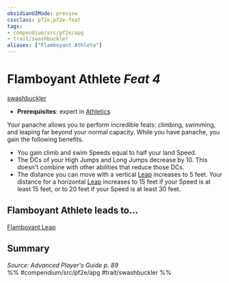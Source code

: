 ```yaml
---
obsidianUIMode: preview
cssclass: pf2e,pf2e-feat
tags:
- compendium/src/pf2e/apg
- trait/swashbuckler
aliases: ["Flamboyant Athlete"]
---
```

# Flamboyant Athlete  *Feat 4*  
[swashbuckler](../../Rules/traits/swashbuckler-apg.md)  

- **Prerequisites**: expert in [Athletics](../skills.md#Athletics)

Your panache allows you to perform incredible feats: climbing, swimming, and leaping far beyond your normal capacity. While you have panache, you gain the following benefits.

- You gain climb and swim Speeds equal to half your land Speed.
- The DCs of your High Jumps and Long Jumps decrease by 10. This doesn't combine with other abilities that reduce those DCs.
- The distance you can move with a vertical [Leap](../../Rules/actions/leap.md) increases to 5 feet. Your distance for a horizontal [Leap](../../Rules/actions/leap.md) increases to 15 feet if your Speed is at least 15 feet, or to 20 feet if your Speed is at least 30 feet.

## Flamboyant Athlete leads to...

[Flamboyant Leap](flamboyant-leap-apg.md)

## Summary

*Source: Advanced Player's Guide p. 89*  
%% #compendium/src/pf2e/apg #trait/swashbuckler %%